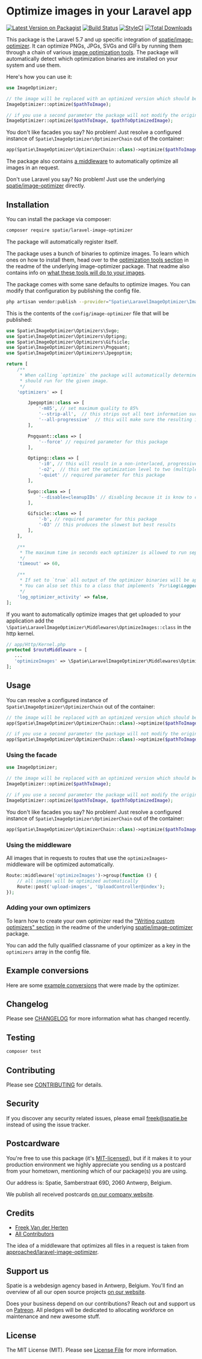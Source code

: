 # Optimize images in your Laravel app

[![Latest Version on Packagist](https://img.shields.io/packagist/v/spatie/laravel-image-optimizer.svg?style=flat-square)](https://packagist.org/packages/spatie/laravel-image-optimizer)
[![Build Status](https://img.shields.io/travis/spatie/laravel-image-optimizer/master.svg?style=flat-square)](https://travis-ci.org/spatie/laravel-image-optimizer)
[![StyleCI](https://styleci.io/repos/96563589/shield?branch=master)](https://styleci.io/repos/96563589)
[![Total Downloads](https://img.shields.io/packagist/dt/spatie/laravel-image-optimizer.svg?style=flat-square)](https://packagist.org/packages/spatie/laravel-image-optimizer)

This package is the Laravel 5.7 and up specific integration of [spatie/image-optimizer](https://github.com/spatie/image-optimizer). It can optimize PNGs, JPGs, SVGs and GIFs by running them through a chain of various [image optimization tools](https://github.com/spatie/image-optimizer#optimization-tools). The package will automatically detect which optimization binaries are installed on your system and use them.

Here's how you can use it:

```php
use ImageOptimizer;

// the image will be replaced with an optimized version which should be smaller
ImageOptimizer::optimize($pathToImage);

// if you use a second parameter the package will not modify the original
ImageOptimizer::optimize($pathToImage, $pathToOptimizedImage);
```

You don't like facades you say? No problem! Just resolve a configured instance of `Spatie\ImageOptimizer\OptimizerChain` out of the container:

```php
app(Spatie\ImageOptimizer\OptimizerChain::class)->optimize($pathToImage);
```

The package also contains [a middleware](https://github.com/spatie/laravel-image-optimizer/blob/master/README.md#using-the-middleware) to automatically optimize all images in an request.

Don't use Laravel you say? No problem! Just use the underlying [spatie/image-optimizer](https://github.com/spatie/image-optimizer) directly.

## Installation

You can install the package via composer:

```bash
composer require spatie/laravel-image-optimizer
```

The package will automatically register itself.

The package uses a bunch of binaries to optimize images. To learn which ones on how to install them, head over to the [optimization tools section](https://github.com/spatie/image-optimizer#optimization-tools) in the readme of the underlying image-optimizer package. That readme also contains info on [what these tools will do to your images](https://github.com/spatie/image-optimizer#which-tools-will-do-what).

The package comes with some sane defaults to optimize images. You can modify that configuration by publishing the config file.

```bash
php artisan vendor:publish --provider="Spatie\LaravelImageOptimizer\ImageOptimizerServiceProvider"
```

This is the contents of the `config/image-optimizer` file that will be published:

```php
use Spatie\ImageOptimizer\Optimizers\Svgo;
use Spatie\ImageOptimizer\Optimizers\Optipng;
use Spatie\ImageOptimizer\Optimizers\Gifsicle;
use Spatie\ImageOptimizer\Optimizers\Pngquant;
use Spatie\ImageOptimizer\Optimizers\Jpegoptim;

return [
    /**
     * When calling `optimize` the package will automatically determine which optimizers
     * should run for the given image.
     */
    'optimizers' => [

        Jpegoptim::class => [
            '-m85', // set maximum quality to 85%
            '--strip-all',  // this strips out all text information such as comments and EXIF data
            '--all-progressive'  // this will make sure the resulting image is a progressive one
        ],

        Pngquant::class => [
            '--force' // required parameter for this package
        ],

        Optipng::class => [
            '-i0', // this will result in a non-interlaced, progressive scanned image
            '-o2',  // this set the optimization level to two (multiple IDAT compression trials)
            '-quiet' // required parameter for this package
        ],

        Svgo::class => [
            '--disable=cleanupIDs' // disabling because it is know to cause troubles
        ],

        Gifsicle::class => [
            '-b', // required parameter for this package
            '-O3' // this produces the slowest but best results
        ],
    ],

    /**
     * The maximum time in seconds each optimizer is allowed to run separately.
     */
    'timeout' => 60,

    /**
     * If set to `true` all output of the optimizer binaries will be appended to the default log.
     * You can also set this to a class that implements `Psr\Log\LoggerInterface`.
     */
    'log_optimizer_activity' => false,
];
```

If you want to automatically optimize images that get uploaded to your application add the `\Spatie\LaravelImageOptimizer\Middlewares\OptimizeImages::class` in the http kernel.

```php
// app/Http/Kernel.php
protected $routeMiddleware = [
   ...
   'optimizeImages' => \Spatie\LaravelImageOptimizer\Middlewares\OptimizeImages::class,
];
```

## Usage

You can resolve a configured instance of `Spatie\ImageOptimizer\OptimizerChain` out of the container:

```php
// the image will be replaced with an optimized version which should be smaller
app(Spatie\ImageOptimizer\OptimizerChain::class)->optimize($pathToImage);

// if you use a second parameter the package will not modify the original
app(Spatie\ImageOptimizer\OptimizerChain::class)->optimize($pathToImage, $pathToOptimizedImage);
```

### Using the facade

```php
use ImageOptimizer;

// the image will be replaced with an optimized version which should be smaller
ImageOptimizer::optimize($pathToImage);

// if you use a second parameter the package will not modify the original
ImageOptimizer::optimize($pathToImage, $pathToOptimizedImage);
```

You don't like facades you say? No problem! Just resolve a configured instance of `Spatie\ImageOptimizer\OptimizerChain` out of the container:

```php
app(Spatie\ImageOptimizer\OptimizerChain::class)->optimize($pathToImage);
```

### Using the middleware

All images that in requests to routes that use the `optimizeImages`-middleware will be optimized automatically.

```php
Route::middleware('optimizeImages')->group(function () {
    // all images will be optimized automatically
    Route::post('upload-images', 'UploadController@index');
});
```

### Adding your own optimizers

To learn how to create your own optimizer read the ["Writing custom optimizers" section](https://github.com/spatie/image-optimizer#writing-a-custom-optimizers) in the readme of the underlying [spatie/image-optimizer](https://github.com/spatie/image-optimizer#writing-a-custom-optimizers) package.

You can add the fully qualified classname of your optimizer as a key in the `optimizers` array in the config file.

## Example conversions

Here are some [example conversions](https://github.com/spatie/image-optimizer#example-conversions) that were made by the optimizer.

## Changelog

Please see [CHANGELOG](CHANGELOG.md) for more information what has changed recently.

## Testing

``` bash
composer test
```

## Contributing

Please see [CONTRIBUTING](CONTRIBUTING.md) for details.

## Security

If you discover any security related issues, please email freek@spatie.be instead of using the issue tracker.

## Postcardware

You're free to use this package (it's [MIT-licensed](LICENSE.md)), but if it makes it to your production environment we highly appreciate you sending us a postcard from your hometown, mentioning which of our package(s) you are using.

Our address is: Spatie, Samberstraat 69D, 2060 Antwerp, Belgium.

We publish all received postcards [on our company website](https://spatie.be/en/opensource/postcards).

## Credits

- [Freek Van der Herten](https://github.com/freekmurze)
- [All Contributors](../../contributors)

The idea of a middleware that optimizes all files in a request is taken from [approached/laravel-image-optimizer](https://github.com/approached/laravel-image-optimizer).

## Support us

Spatie is a webdesign agency based in Antwerp, Belgium. You'll find an overview of all our open source projects [on our website](https://spatie.be/opensource).

Does your business depend on our contributions? Reach out and support us on [Patreon](https://www.patreon.com/spatie). 
All pledges will be dedicated to allocating workforce on maintenance and new awesome stuff.

## License

The MIT License (MIT). Please see [License File](LICENSE.md) for more information.
